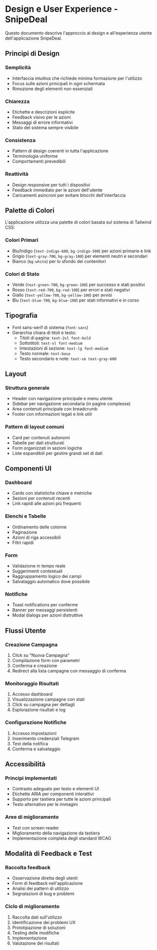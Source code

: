 # Design e User Experience - SnipeDeal

Questo documento descrive l'approccio al design e all'esperienza utente dell'applicazione SnipeDeal.

## Principi di Design

### Semplicità
- Interfaccia intuitiva che richiede minima formazione per l'utilizzo
- Focus sulle azioni principali in ogni schermata
- Rimozione degli elementi non essenziali

### Chiarezza
- Etichette e descrizioni esplicite
- Feedback visivo per le azioni
- Messaggi di errore informativi
- Stato del sistema sempre visibile

### Consistenza
- Pattern di design coerenti in tutta l'applicazione
- Terminologia uniforme
- Comportamenti prevedibili

### Reattività
- Design responsive per tutti i dispositivi
- Feedback immediato per le azioni dell'utente
- Caricamenti asincroni per evitare blocchi dell'interfaccia

## Palette di Colori

L'applicazione utilizza una palette di colori basata sul sistema di Tailwind CSS:

### Colori Primari
- Blu/Indigo (`text-indigo-600`, `bg-indigo-500`) per azioni primarie e link
- Grigio (`text-gray-700`, `bg-gray-100`) per elementi neutri e secondari
- Bianco (`bg-white`) per lo sfondo dei contenitori

### Colori di Stato
- Verde (`text-green-700`, `bg-green-100`) per successo e stati positivi
- Rosso (`text-red-700`, `bg-red-100`) per errori e stati negativi
- Giallo (`text-yellow-700`, `bg-yellow-100`) per avvisi
- Blu (`text-blue-700`, `bg-blue-100`) per stati informativi e in corso

## Tipografia

- Font sans-serif di sistema (`font-sans`)
- Gerarchia chiara di titoli e testo:
  - Titoli di pagina: `text-2xl font-bold`
  - Sottotitoli: `text-xl font-medium`
  - Intestazioni di sezione: `text-lg font-medium`
  - Testo normale: `text-base`
  - Testo secondario e note: `text-sm text-gray-600`

## Layout

### Struttura generale
- Header con navigazione principale e menu utente
- Sidebar per navigazione secondaria (in pagine complesse)
- Area contenuti principale con breadcrumb
- Footer con informazioni legali e link utili

### Pattern di layout comuni
- Card per contenuti autonomi
- Tabelle per dati strutturati
- Form organizzati in sezioni logiche
- Liste espandibili per gestire grandi set di dati

## Componenti UI

### Dashboard
- Cards con statistiche chiave e metriche
- Sezioni per contenuti recenti
- Link rapidi alle azioni più frequenti

### Elenchi e Tabelle
- Ordinamento delle colonne
- Paginazione
- Azioni di riga accessibili
- Filtri rapidi

### Form
- Validazione in tempo reale
- Suggerimenti contestuali
- Raggruppamento logico dei campi
- Salvataggio automatico dove possibile

### Notifiche
- Toast notifications per conferme
- Banner per messaggi persistenti
- Modal dialogs per azioni distruttive

## Flussi Utente

### Creazione Campagna
1. Click su "Nuova Campagna"
2. Compilazione form con parametri
3. Conferma e creazione
4. Redirect alla lista campagne con messaggio di conferma

### Monitoraggio Risultati
1. Accesso dashboard
2. Visualizzazione campagne con stati
3. Click su campagna per dettagli
4. Esplorazione risultati e log

### Configurazione Notifiche
1. Accesso impostazioni
2. Inserimento credenziali Telegram
3. Test della notifica
4. Conferma e salvataggio

## Accessibilità

### Principi implementati
- Contrasto adeguato per testo e elementi UI
- Etichette ARIA per componenti interattivi
- Supporto per tastiera per tutte le azioni principali
- Testo alternativo per le immagini

### Aree di miglioramento
- Test con screen reader
- Miglioramento della navigazione da tastiera
- Implementazione completa degli standard WCAG

## Modalità di Feedback e Test

### Raccolta feedback
- Osservazione diretta degli utenti
- Form di feedback nell'applicazione
- Analisi dei pattern di utilizzo
- Segnalazioni di bug e problemi

### Ciclo di miglioramento
1. Raccolta dati sull'utilizzo
2. Identificazione dei problemi UX
3. Prototipazione di soluzioni
4. Testing delle modifiche
5. Implementazione
6. Valutazione dei risultati 